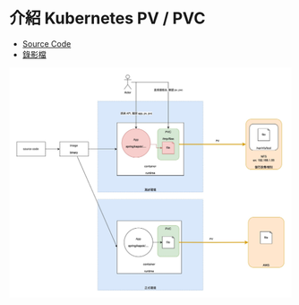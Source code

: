 # 介紹 Kubernetes PV / PVC

- [Source Code](demo.zip)
- [錄影檔](https://drive.google.com/file/d/17HvexL-W5Aqp8ZC8lkn6w68kj81t9Inm/view)

![](./arch.jpg)
